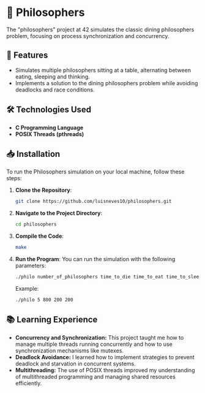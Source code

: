# 🍝 Philosophers

The "philosophers" project at 42 simulates the classic dining philosophers problem, focusing on process synchronization and concurrency.

## 🚀 Features

- Simulates multiple philosophers sitting at a table, alternating between eating, sleeping and thinking.
- Implements a solution to the dining philosophers problem while avoiding deadlocks and race conditions.

## 🛠️ Technologies Used

- **C Programming Language**
- **POSIX Threads (pthreads)**

## 📥 Installation

To run the Philosophers simulation on your local machine, follow these steps:

1. **Clone the Repository**:
    ```bash
    git clone https://github.com/luisneves10/philosophers.git
    ```
2. **Navigate to the Project Directory**:
    ```bash
    cd philosophers
    ```
3. **Compile the Code**:
    ```bash
    make
    ```
4. **Run the Program**:
    You can run the simulation with the following parameters:
    ```bash
    ./philo number_of_philosophers time_to_die time_to_eat time_to_sleep [number_of_times_each_philosopher_must_eat]
    ```

    Example:
    ```bash
    ./philo 5 800 200 200
    ```

## 📚 Learning Experience

- **Concurrency and Synchronization:** This project taught me how to manage multiple threads running concurrently and how to use synchronization mechanisms like mutexes.
- **Deadlock Avoidance:** I learned how to implement strategies to prevent deadlock and starvation in concurrent systems.
- **Multithreading:** The use of POSIX threads improved my understanding of multithreaded programming and managing shared resources efficiently.
